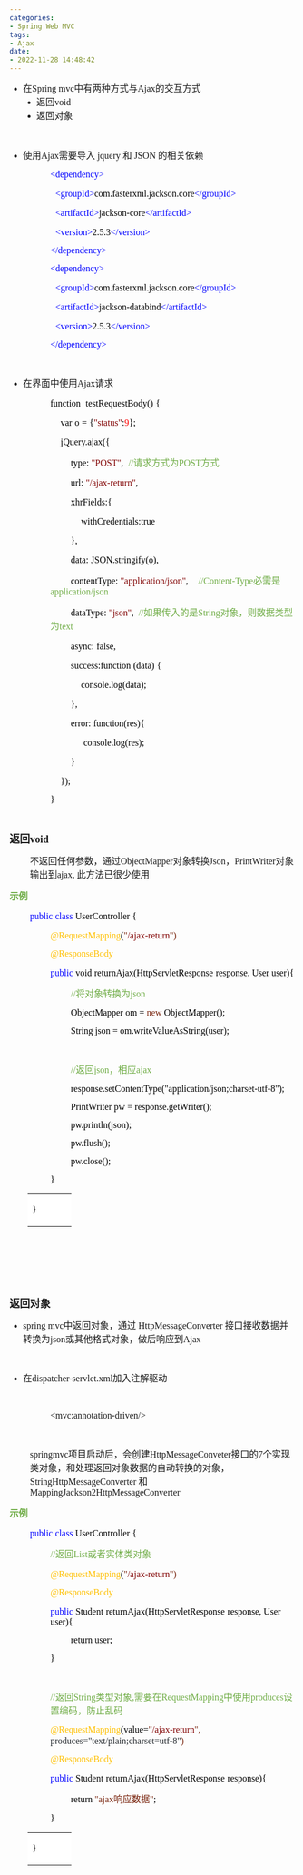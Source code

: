 ```yaml
---
categories:
- Spring Web MVC
tags:
- Ajax
date:
- 2022-11-28 14:48:42
---
```


<ul style="list-style-type:disc">
    <li><span style="font-size:12.0pt"><span style="font-family:&quot;Microsoft YaHei UI&quot;">在</span></span><span
            style="font-size:12.0pt"><span style="font-family:&quot;Comic Sans MS&quot;">Spring mvc</span></span><span
            style="font-size:12.0pt"><span style="font-family:&quot;Microsoft YaHei UI&quot;">中有两种方式与</span></span><span
            style="font-size:12.0pt"><span style="font-family:&quot;Comic Sans MS&quot;">Ajax</span></span><span
            style="font-size:12.0pt"><span style="font-family:&quot;Microsoft YaHei UI&quot;">的交互方式</span></span>
        <ul style="list-style-type:disc">
            <li><span style="font-size:12.0pt"><span
                        style="font-family:&quot;Microsoft YaHei UI&quot;">返回</span></span><span
                    style="font-size:12.0pt"><span style="font-family:&quot;Comic Sans MS&quot;">void</span></span></li>
            <li><span style="font-size:12.0pt"><span
                        style="font-family:&quot;Microsoft YaHei UI&quot;">返回对象</span></span></li>
        </ul>
    </li>
</ul>
<p><span style="font-size:12.0pt"><span style="font-family:&quot;Microsoft YaHei UI&quot;">&nbsp;</span></span></p>
<ul style="list-style-type:disc">
    <li><span style="font-size:12.0pt"><span style="font-family:&quot;Microsoft YaHei UI&quot;">使用</span></span><span
            style="font-size:12.0pt"><span style="font-family:&quot;Comic Sans MS&quot;">Ajax</span></span><span
            style="font-size:12.0pt"><span style="font-family:&quot;Microsoft YaHei UI&quot;">需要导入</span></span> <span
            style="font-size:12.0pt"><span style="font-family:&quot;Comic Sans MS&quot;">jquery </span></span><span
            style="font-size:12.0pt"><span style="font-family:&quot;Microsoft YaHei UI&quot;">和</span></span> <span
            style="font-size:12.0pt"><span style="font-family:&quot;Comic Sans MS&quot;">JSON </span></span><span
            style="font-size:12.0pt"><span style="font-family:&quot;Microsoft YaHei UI&quot;">的相关依赖</span></span></li>
</ul>
<p style="margin-left:72px"><span style="font-size:12.0pt"><span style="font-family:&quot;Comic Sans MS&quot;"><span
                style="color:blue">&lt;dependency&gt;</span></span></span></p>
<p style="margin-left:72px"><span style="font-size:12.0pt">&nbsp;&nbsp;<span
            style="font-family:&quot;Comic Sans MS&quot;"><span style="color:blue">&lt;groupId&gt;</span></span><span
            style="font-family:&quot;Comic Sans MS&quot;"><span
                style="color:black">com.fasterxml.jackson.core</span></span><span
            style="font-family:&quot;Comic Sans MS&quot;"><span style="color:blue">&lt;/groupId&gt;</span></span></span>
</p>
<p style="margin-left:72px"><span style="font-size:12.0pt">&nbsp;&nbsp;<span
            style="font-family:&quot;Comic Sans MS&quot;"><span style="color:blue">&lt;artifactId&gt;</span></span><span
            style="font-family:&quot;Comic Sans MS&quot;"><span style="color:black">jackson-core</span></span><span
            style="font-family:&quot;Comic Sans MS&quot;"><span
                style="color:blue">&lt;/artifactId&gt;</span></span></span></p>
<p style="margin-left:72px"><span style="font-size:12.0pt">&nbsp;&nbsp;<span
            style="font-family:&quot;Comic Sans MS&quot;"><span style="color:blue">&lt;version&gt;</span></span><span
            style="font-family:&quot;Comic Sans MS&quot;"><span style="color:black">2.5.3</span></span><span
            style="font-family:&quot;Comic Sans MS&quot;"><span style="color:blue">&lt;/version&gt;</span></span></span>
</p>
<p style="margin-left:72px"><span style="font-size:12.0pt"><span style="font-family:&quot;Comic Sans MS&quot;"><span
                style="color:blue">&lt;/dependency&gt;</span></span></span></p>
<p style="margin-left:72px"><span style="font-size:12.0pt"><span style="font-family:&quot;Comic Sans MS&quot;"><span
                style="color:blue">&lt;dependency&gt;</span></span></span></p>
<p style="margin-left:72px"><span style="font-size:12.0pt">&nbsp;&nbsp;<span
            style="font-family:&quot;Comic Sans MS&quot;"><span style="color:blue">&lt;groupId&gt;</span></span><span
            style="font-family:&quot;Comic Sans MS&quot;"><span
                style="color:black">com.fasterxml.jackson.core</span></span><span
            style="font-family:&quot;Comic Sans MS&quot;"><span style="color:blue">&lt;/groupId&gt;</span></span></span>
</p>
<p style="margin-left:72px"><span style="font-size:12.0pt">&nbsp;&nbsp;<span
            style="font-family:&quot;Comic Sans MS&quot;"><span style="color:blue">&lt;artifactId&gt;</span></span><span
            style="font-family:&quot;Comic Sans MS&quot;"><span style="color:black">jackson-databind</span></span><span
            style="font-family:&quot;Comic Sans MS&quot;"><span
                style="color:blue">&lt;/artifactId&gt;</span></span></span></p>
<p style="margin-left:72px"><span style="font-size:12.0pt">&nbsp;&nbsp;<span
            style="font-family:&quot;Comic Sans MS&quot;"><span style="color:blue">&lt;version&gt;</span></span><span
            style="font-family:&quot;Comic Sans MS&quot;"><span style="color:black">2.5.3</span></span><span
            style="font-family:&quot;Comic Sans MS&quot;"><span style="color:blue">&lt;/version&gt;</span></span></span>
</p>
<p style="margin-left:72px"><span style="font-size:12.0pt"><span style="font-family:&quot;Comic Sans MS&quot;"><span
                style="color:blue">&lt;/dependency&gt;</span></span></span></p>
<p style="margin-left:72px"><span style="font-size:12.0pt"><span
            style="font-family:&quot;Comic Sans MS&quot;">&nbsp;</span></span></p>
<ul style="list-style-type:disc">
    <li><span style="font-size:12.0pt"><span
                style="font-family:&quot;Microsoft YaHei UI&quot;">在界面中使用</span></span><span
            style="font-size:12.0pt"><span style="font-family:&quot;Comic Sans MS&quot;">Ajax</span></span><span
            style="font-size:12.0pt"><span style="font-family:&quot;Microsoft YaHei UI&quot;">请求</span></span></li>
</ul>
<p style="margin-left:72px"><span style="font-size:12.0pt"><span style="color:black"><span
                style="font-family:&quot;Comic Sans MS&quot;">function</span>&nbsp;&nbsp;<span
                style="font-family:&quot;Comic Sans MS&quot;">testRequestBody()</span>&nbsp;<span
                style="font-family:&quot;Comic Sans MS&quot;">{</span>&nbsp;</span></span></p>
<p style="margin-left:72px"><span style="font-size:12.0pt">&nbsp;&nbsp;&nbsp;&nbsp;<span
            style="font-family:&quot;Comic Sans MS&quot;"><span style="color:black">var</span></span>&nbsp;<span
            style="font-family:&quot;Comic Sans MS&quot;"><span style="color:black">o</span></span>&nbsp;<span
            style="font-family:&quot;Comic Sans MS&quot;"><span style="color:black">=</span></span>&nbsp;<span
            style="font-family:&quot;Comic Sans MS&quot;"><span style="color:black">{</span></span><span
            style="font-family:&quot;Comic Sans MS&quot;"><span style="color:maroon">"status"</span></span><span
            style="font-family:&quot;Comic Sans MS&quot;"><span style="color:black">:</span></span><span
            style="font-family:&quot;Comic Sans MS&quot;"><span style="color:red">9</span></span><span
            style="font-family:&quot;Comic Sans MS&quot;"><span style="color:black">};</span></span></span></p>
<p style="margin-left:72px"><span style="font-size:12.0pt"><span style="color:black">&nbsp;&nbsp;&nbsp;&nbsp;<span
                style="font-family:&quot;Comic Sans MS&quot;">jQuery.ajax({</span></span></span></p>
<p style="margin-left:72px"><span style="font-size:12.0pt">&nbsp;&nbsp;&nbsp;&nbsp;&nbsp;&nbsp;&nbsp;&nbsp;<span
            style="font-family:&quot;Comic Sans MS&quot;"><span style="color:black">type:</span></span>&nbsp;<span
            style="font-family:&quot;Comic Sans MS&quot;"><span style="color:maroon">"POST"</span></span><span
            style="font-family:&quot;Comic Sans MS&quot;"><span style="color:black">,</span></span>&nbsp; <span
            style="font-family:&quot;Comic Sans MS&quot;"><span style="color:#70ad47">//</span></span><span
            style="font-family:&quot;Microsoft YaHei UI&quot;"><span style="color:#70ad47">请求方式为</span></span><span
            style="font-family:&quot;Comic Sans MS&quot;"><span style="color:#70ad47">POST</span></span><span
            style="font-family:&quot;Microsoft YaHei UI&quot;"><span style="color:#70ad47">方式</span></span></span></p>
<p style="margin-left:72px"><span style="font-size:12.0pt">&nbsp;&nbsp;&nbsp;&nbsp;&nbsp;&nbsp;&nbsp;&nbsp;<span
            style="font-family:&quot;Comic Sans MS&quot;"><span style="color:black">url:</span></span>&nbsp;<span
            style="font-family:&quot;Comic Sans MS&quot;"><span style="color:maroon">"</span></span><span
            style="font-family:&quot;Comic Sans MS&quot;"><span style="color:maroon">/ajax-return</span></span><span
            style="font-family:&quot;Comic Sans MS&quot;"><span style="color:maroon">"</span></span><span
            style="font-family:&quot;Comic Sans MS&quot;"><span style="color:black">,</span></span></span></p>
<p style="margin-left:72px"><span style="font-size:12.0pt"><span
            style="color:black">&nbsp;&nbsp;&nbsp;&nbsp;&nbsp;&nbsp;&nbsp;&nbsp;<span
                style="font-family:&quot;Comic Sans MS&quot;">xhrFields:{</span></span></span></p>
<p style="margin-left:72px"><span style="font-size:12.0pt"><span
            style="color:black">&nbsp;&nbsp;&nbsp;&nbsp;&nbsp;&nbsp;&nbsp;&nbsp;&nbsp;&nbsp;&nbsp;&nbsp;<span
                style="font-family:&quot;Comic Sans MS&quot;">withCredentials:true</span></span></span></p>
<p style="margin-left:72px"><span style="font-size:12.0pt"><span
            style="color:black">&nbsp;&nbsp;&nbsp;&nbsp;&nbsp;&nbsp;&nbsp;&nbsp;<span
                style="font-family:&quot;Comic Sans MS&quot;">},</span></span></span></p>
<p style="margin-left:72px"><span style="font-size:12.0pt"><span
            style="color:black">&nbsp;&nbsp;&nbsp;&nbsp;&nbsp;&nbsp;&nbsp;&nbsp;<span
                style="font-family:&quot;Comic Sans MS&quot;">data:</span>&nbsp;<span
                style="font-family:&quot;Comic Sans MS&quot;">JSON.stringify(o),</span></span></span></p>
<p style="margin-left:72px"><span style="font-size:12.0pt">&nbsp;&nbsp;&nbsp;&nbsp;&nbsp;&nbsp;&nbsp;&nbsp;<span
            style="font-family:&quot;Comic Sans MS&quot;"><span
                style="color:black">contentType:</span></span>&nbsp;<span
            style="font-family:&quot;Comic Sans MS&quot;"><span
                style="color:maroon">"application/json"</span></span><span
            style="font-family:&quot;Comic Sans MS&quot;"><span style="color:black">,</span></span>&nbsp;&nbsp;&nbsp;
        <span style="font-family:&quot;Comic Sans MS&quot;"><span style="color:#70ad47">//</span></span><span
            style="font-family:&quot;Comic Sans MS&quot;"><span style="color:#70ad47">Content-Type</span></span><span
            style="font-family:&quot;Microsoft YaHei UI&quot;"><span style="color:#70ad47">必需是</span></span><span
            style="font-family:&quot;Comic Sans MS&quot;"><span
                style="color:#70ad47">application/json</span></span></span></p>
<p style="margin-left:72px"><span style="font-size:12.0pt">&nbsp;&nbsp;&nbsp;&nbsp;&nbsp;&nbsp;&nbsp;&nbsp;<span
            style="font-family:&quot;Comic Sans MS&quot;"><span style="color:black">dataType:</span></span>&nbsp;<span
            style="font-family:&quot;Comic Sans MS&quot;"><span style="color:maroon">"json"</span></span><span
            style="font-family:&quot;Comic Sans MS&quot;"><span style="color:black">,</span></span> <span
            style="font-family:&quot;Comic Sans MS&quot;"><span style="color:#70ad47">&nbsp;//</span></span><span
            style="font-family:&quot;Microsoft YaHei UI&quot;"><span style="color:#70ad47">如果传入的是</span></span><span
            style="font-family:&quot;Comic Sans MS&quot;"><span style="color:#70ad47">String</span></span><span
            style="font-family:&quot;Microsoft YaHei UI&quot;"><span style="color:#70ad47">对象，则数据类型为</span></span><span
            style="font-family:&quot;Comic Sans MS&quot;"><span style="color:#70ad47">text</span></span></span></p>
<p style="margin-left:72px"><span style="font-size:12.0pt"><span
            style="color:black">&nbsp;&nbsp;&nbsp;&nbsp;&nbsp;&nbsp;&nbsp;&nbsp;<span
                style="font-family:&quot;Comic Sans MS&quot;">async:</span>&nbsp;<span
                style="font-family:&quot;Comic Sans MS&quot;">false,</span></span></span></p>
<p style="margin-left:72px"><span style="font-size:12.0pt"><span
            style="color:black">&nbsp;&nbsp;&nbsp;&nbsp;&nbsp;&nbsp;&nbsp;&nbsp;<span
                style="font-family:&quot;Comic Sans MS&quot;">success:function</span>&nbsp;<span
                style="font-family:&quot;Comic Sans MS&quot;">(data)</span>&nbsp;<span
                style="font-family:&quot;Comic Sans MS&quot;">{</span></span></span></p>
<p style="margin-left:72px"><span style="font-size:12.0pt"><span
            style="color:black">&nbsp;&nbsp;&nbsp;&nbsp;&nbsp;&nbsp;&nbsp;&nbsp;&nbsp;&nbsp;&nbsp;&nbsp;<span
                style="font-family:&quot;Comic Sans MS&quot;">console.log(data);</span></span></span></p>
<p style="margin-left:72px"><span style="font-size:12.0pt"><span
            style="color:black">&nbsp;&nbsp;&nbsp;&nbsp;&nbsp;&nbsp;&nbsp;&nbsp;<span
                style="font-family:&quot;Comic Sans MS&quot;">},</span></span></span></p>
<p style="margin-left:72px"><span style="font-size:12.0pt"><span
            style="color:black">&nbsp;&nbsp;&nbsp;&nbsp;&nbsp;&nbsp; &nbsp;<span
                style="font-family:&quot;Comic Sans MS&quot;">error:</span>&nbsp;<span
                style="font-family:&quot;Comic Sans MS&quot;">function(res){</span></span></span></p>
<p style="margin-left:72px"><span style="font-size:12.0pt"><span
            style="color:black">&nbsp;&nbsp;&nbsp;&nbsp;&nbsp;&nbsp;&nbsp;&nbsp;&nbsp;&nbsp;&nbsp;&nbsp;&nbsp;<span
                style="font-family:&quot;Comic Sans MS&quot;">console.log(res);</span></span></span></p>
<p style="margin-left:72px"><span style="font-size:12.0pt"><span
            style="color:black">&nbsp;&nbsp;&nbsp;&nbsp;&nbsp;&nbsp;&nbsp;&nbsp;<span
                style="font-family:&quot;Comic Sans MS&quot;">}</span></span></span></p>
<p style="margin-left:72px"><span style="font-size:12.0pt"><span style="color:black">&nbsp;&nbsp;&nbsp;&nbsp;<span
                style="font-family:&quot;Comic Sans MS&quot;">});</span></span></span></p>
<p style="margin-left:72px"><span style="font-size:12.0pt"><span style="font-family:&quot;Comic Sans MS&quot;"><span
                style="color:black">}</span></span></span></p>
<p><span style="font-size:12.0pt"><span style="font-family:&quot;Microsoft YaHei UI&quot;"><span
                style="color:#70ad47">&nbsp;</span></span></span></p>
<p><span style="font-size:13.5pt"><strong><span
                style="font-family:&quot;Microsoft YaHei UI&quot;">返回</span></strong><strong><span
                style="font-family:&quot;Comic Sans MS&quot;">void</span></strong></span></p>
<p style="margin-left:36px"><span style="font-size:12.0pt"><span
            style="font-family:&quot;Microsoft YaHei UI&quot;">不返回任何参数，通过</span><span
            style="font-family:&quot;Comic Sans MS&quot;">ObjectMapper</span><span
            style="font-family:&quot;Microsoft YaHei UI&quot;">对象转换</span><span
            style="font-family:&quot;Comic Sans MS&quot;">Json</span><span
            style="font-family:&quot;Microsoft YaHei UI&quot;">，</span><span
            style="font-family:&quot;Comic Sans MS&quot;">PrintWriter</span><span
            style="font-family:&quot;Microsoft YaHei UI&quot;">对象输出到</span><span
            style="font-family:&quot;Comic Sans MS&quot;">ajax, </span><span
            style="font-family:&quot;Microsoft YaHei UI&quot;">此方法已很少使用</span></span></p>
<p><span style="font-size:12.0pt"><span style="font-family:&quot;Microsoft YaHei UI&quot;"><span
                style="color:#70ad47"><strong>示例</strong></span></span></span></p>
<p style="margin-left:36px"><span style="font-size:12.0pt"><span style="font-family:&quot;Comic Sans MS&quot;"><span
                style="color:blue">public</span></span>&nbsp;<span style="font-family:&quot;Comic Sans MS&quot;"><span
                style="color:blue">class</span></span>&nbsp;<span style="font-family:&quot;Comic Sans MS&quot;"><span
                style="color:black">UserController</span></span>&nbsp;<span
            style="font-family:&quot;Comic Sans MS&quot;"><span style="color:black">{</span></span></span></p>
<p style="margin-left:72px"><span style="font-size:12.0pt"><span style="font-family:&quot;Comic Sans MS&quot;"><span
                style="color:#ffc000">@RequestMapping</span></span><span
            style="font-family:&quot;Comic Sans MS&quot;"><span style="color:black">(</span></span><span
            style="font-family:&quot;Comic Sans MS&quot;"><span style="color:#78230c">"</span></span><span
            style="font-family:&quot;Comic Sans MS&quot;"><span style="color:maroon">/ajax-return</span></span><span
            style="font-family:&quot;Comic Sans MS&quot;"><span style="color:#78230c">"</span></span><span
            style="font-family:&quot;Comic Sans MS&quot;"><span style="color:#78230c">)</span></span>&nbsp;&nbsp;</span>
</p>
<p style="margin-left:72px"><span style="font-size:12.0pt"><span style="font-family:&quot;Comic Sans MS&quot;"><span
                style="color:#ffc000">@ResponseBody</span></span></span></p>
<p style="margin-left:72px"><span style="font-size:12.0pt"><span style="font-family:&quot;Comic Sans MS&quot;"><span
                style="color:blue">public</span></span>&nbsp;<span style="font-family:&quot;Comic Sans MS&quot;"><span
                style="color:black">void</span></span>&nbsp;<span style="font-family:&quot;Comic Sans MS&quot;"><span
                style="color:black">returnAjax</span></span><span style="font-family:&quot;Comic Sans MS&quot;"><span
                style="color:black">(HttpServletResponse</span></span>&nbsp;<span
            style="font-family:&quot;Comic Sans MS&quot;"><span style="color:black">response</span></span><span
            style="font-family:&quot;Comic Sans MS&quot;"><span style="color:black">, User user</span></span><span
            style="font-family:&quot;Comic Sans MS&quot;"><span style="color:black">){</span></span></span></p>
<p style="margin-left:108px"><span style="font-size:12.0pt"><span style="color:#70ad47"><span
                style="font-family:&quot;Comic Sans MS&quot;">//</span><span
                style="font-family:&quot;Microsoft YaHei UI&quot;">将对象转换为</span><span
                style="font-family:&quot;Comic Sans MS&quot;">json</span></span></span></p>
<p style="margin-left:108px"><span style="font-size:12.0pt"><span style="font-family:&quot;Comic Sans MS&quot;"><span
                style="color:black">ObjectMapper om = </span><span style="color:#78230c">new</span><span
                style="color:black"> ObjectMapper();</span></span></span></p>
<p style="margin-left:108px"><span style="font-size:12.0pt"><span style="font-family:&quot;Comic Sans MS&quot;"><span
                style="color:black">String json = om.writeValueAsString(user);</span></span></span></p>
<p style="margin-left:108px"><span style="font-size:12.0pt"><span style="font-family:&quot;Comic Sans MS&quot;"><span
                style="color:black">&nbsp;</span></span></span></p>
<p style="margin-left:108px"><span style="font-size:12.0pt"><span style="color:#70ad47"><span
                style="font-family:&quot;Comic Sans MS&quot;">//</span><span
                style="font-family:&quot;Microsoft YaHei UI&quot;">返回</span><span
                style="font-family:&quot;Comic Sans MS&quot;">json</span><span
                style="font-family:&quot;Microsoft YaHei UI&quot;">，相应</span><span
                style="font-family:&quot;Comic Sans MS&quot;">ajax</span></span></span></p>
<p style="margin-left:108px"><span style="font-size:12.0pt"><span style="font-family:&quot;Comic Sans MS&quot;"><span
                style="color:black">response.setContentType("application/json;charset-utf-8");</span></span></span></p>
<p style="margin-left:108px"><span style="font-size:12.0pt"><span style="font-family:&quot;Comic Sans MS&quot;"><span
                style="color:black">PrintWriter pw = response.getWriter();</span></span></span></p>
<p style="margin-left:108px"><span style="font-size:12.0pt"><span style="font-family:&quot;Comic Sans MS&quot;"><span
                style="color:black">pw.println(json);</span></span></span></p>
<p style="margin-left:108px"><span style="font-size:12.0pt"><span style="font-family:&quot;Comic Sans MS&quot;"><span
                style="color:black">pw.flush();</span></span></span></p>
<p style="margin-left:108px"><span style="font-size:12.0pt"><span style="font-family:&quot;Comic Sans MS&quot;"><span
                style="color:black">pw.close();</span></span></span></p>
<p style="margin-left:72px"><span style="font-size:12.0pt"><span style="font-family:&quot;Comic Sans MS&quot;"><span
                style="color:black">}</span></span></span></p>
<table summary="" cellspacing="0"
    style="border-collapse:collapse; border-color:#a3a3a3; border-style:solid; border-width:0px; margin-left:32px"
    class=" cke_show_border">
    <tbody>
        <tr>
            <td
                style="background-color:white; border-bottom:0px; border-left:0px; border-right:0px; border-top:0px; vertical-align:top; width:.6381in">
                <p><span style="font-size:12.0pt"><span style="font-family:&quot;Comic Sans MS&quot;"><span
                                style="color:black">}</span></span></span></p>
            </td>
        </tr>
    </tbody>
</table>
<p><span style="font-size:13.5pt"><span style="font-family:&quot;Microsoft YaHei UI&quot;">&nbsp;</span></span></p>
<p><span style="font-size:13.5pt"><span style="font-family:&quot;Microsoft YaHei UI&quot;">&nbsp;</span></span></p>
<p><span style="font-size:13.5pt"><span style="font-family:&quot;Microsoft YaHei UI&quot;">&nbsp;</span></span></p>
<p><span style="font-size:13.5pt"><span
            style="font-family:&quot;Microsoft YaHei UI&quot;"><strong>返回对象</strong></span></span></p>
<ul style="list-style-type:disc">
    <li><span style="font-size:12.0pt"><span style="font-family:&quot;Comic Sans MS&quot;">spring mvc</span></span><span
            style="font-size:12.0pt"><span style="font-family:&quot;Microsoft YaHei UI&quot;">中返回对象，通过</span></span>
        <span style="font-size:12.0pt"><span style="font-family:&quot;Comic Sans MS&quot;">HttpMessageConverter
            </span></span><span style="font-size:12.0pt"><span
                style="font-family:&quot;Microsoft YaHei UI&quot;">接口接收数据并转换为</span></span><span
            style="font-size:12.0pt"><span style="font-family:&quot;Comic Sans MS&quot;">json</span></span><span
            style="font-size:12.0pt"><span
                style="font-family:&quot;Microsoft YaHei UI&quot;">或其他格式对象，做后响应到</span></span><span
            style="font-size:12.0pt"><span style="font-family:&quot;Comic Sans MS&quot;">Ajax</span></span></li>
</ul>
<p><span style="font-size:12.0pt"><span style="font-family:&quot;Comic Sans MS&quot;"></span></span><br></p>
<ul style="list-style-type:disc">
    <li><span style="font-size:12.0pt"><span style="font-family:&quot;Microsoft YaHei UI&quot;">在</span></span><span
            style="font-size:12.0pt"><span
                style="font-family:&quot;Comic Sans MS&quot;">dispatcher-servlet.xml</span></span><span
            style="font-size:12.0pt"><span style="font-family:&quot;Microsoft YaHei UI&quot;">加入注解驱动</span></span></li>
</ul>
<p style="margin-left:36px"><span style="font-size:12.0pt"><span
            style="font-family:&quot;Microsoft YaHei UI&quot;">&nbsp;</span></span></p>
<p style="margin-left:72px"><span style="font-size:12.0pt"><span
            style="font-family:&quot;Comic Sans MS&quot;">&lt;mvc:annotation-driven/&gt;</span></span></p>
<p style="margin-left:72px"><span style="font-size:12.0pt"><span
            style="font-family:&quot;Comic Sans MS&quot;">&nbsp;</span></span></p>
<p style="margin-left:36px"><span style="font-size:12.0pt"><span
            style="font-family:&quot;Comic Sans MS&quot;">s</span><span
            style="font-family:&quot;Comic Sans MS&quot;">pringmvc</span><span
            style="font-family:&quot;Microsoft YaHei UI&quot;">项目启动后，会创建</span><span
            style="font-family:&quot;Comic Sans MS&quot;">HttpMessageConveter</span><span
            style="font-family:&quot;Microsoft YaHei UI&quot;">接口的</span><span
            style="font-family:&quot;Comic Sans MS&quot;">7</span><span
            style="font-family:&quot;Microsoft YaHei UI&quot;">个实现类对象，和处理返回对象数据的自动转换的对象，</span><span
            style="font-family:&quot;Comic Sans MS&quot;">StringHttpMessageConverter </span><span
            style="font-family:&quot;Microsoft YaHei UI&quot;">和</span><span
            style="font-family:&quot;Comic Sans MS&quot;"> MappingJackson2HttpMessageConverter</span></span></p>
<p><span style="font-size:12.0pt"><span style="font-family:&quot;Microsoft YaHei UI&quot;"><span
                style="color:#70ad47"><strong>示例</strong></span></span></span></p>
<p style="margin-left:36px"><span style="font-size:12.0pt"><span style="font-family:&quot;Comic Sans MS&quot;"><span
                style="color:blue">public</span></span>&nbsp;<span style="font-family:&quot;Comic Sans MS&quot;"><span
                style="color:blue">class</span></span>&nbsp;<span style="font-family:&quot;Comic Sans MS&quot;"><span
                style="color:black">UserController</span></span>&nbsp;<span
            style="font-family:&quot;Comic Sans MS&quot;"><span style="color:black">{</span></span></span></p>
<p style="margin-left:72px"><span style="font-size:12.0pt"><span style="color:#70ad47"><span
                style="font-family:&quot;Comic Sans MS&quot;">//</span><span
                style="font-family:&quot;Microsoft YaHei UI&quot;">返回</span><span
                style="font-family:&quot;Comic Sans MS&quot;">List</span><span
                style="font-family:&quot;Microsoft YaHei UI&quot;">或者实体类对象</span></span></span></p>
<p style="margin-left:72px"><span style="font-size:12.0pt"><span style="font-family:&quot;Comic Sans MS&quot;"><span
                style="color:#ffc000">@RequestMapping</span></span><span
            style="font-family:&quot;Comic Sans MS&quot;"><span style="color:black">(</span></span><span
            style="font-family:&quot;Comic Sans MS&quot;"><span style="color:#78230c">"</span></span><span
            style="font-family:&quot;Comic Sans MS&quot;"><span style="color:maroon">/ajax-return</span></span><span
            style="font-family:&quot;Comic Sans MS&quot;"><span style="color:#78230c">"</span></span><span
            style="font-family:&quot;Comic Sans MS&quot;"><span style="color:#78230c">)</span></span>&nbsp;&nbsp;</span>
</p>
<p style="margin-left:72px"><span style="font-size:12.0pt"><span style="font-family:&quot;Comic Sans MS&quot;"><span
                style="color:#ffc000">@ResponseBody</span></span></span></p>
<p style="margin-left:72px"><span style="font-size:12.0pt"><span style="font-family:&quot;Comic Sans MS&quot;"><span
                style="color:blue">public</span></span>&nbsp;<span style="font-family:&quot;Comic Sans MS&quot;"><span
                style="color:black">Student</span></span>&nbsp;<span style="font-family:&quot;Comic Sans MS&quot;"><span
                style="color:black">returnAjax</span></span><span style="font-family:&quot;Comic Sans MS&quot;"><span
                style="color:black">(HttpServletResponse</span></span>&nbsp;<span
            style="font-family:&quot;Comic Sans MS&quot;"><span style="color:black">response</span></span><span
            style="font-family:&quot;Comic Sans MS&quot;"><span style="color:black">, User user</span></span><span
            style="font-family:&quot;Comic Sans MS&quot;"><span style="color:black">){</span></span></span></p>
<p style="margin-left:108px"><span style="font-size:12.0pt"><span style="font-family:&quot;Comic Sans MS&quot;"><span
                style="color:black">return user;</span></span></span></p>
<p style="margin-left:72px"><span style="font-size:12.0pt"><span style="font-family:&quot;Comic Sans MS&quot;"><span
                style="color:black">}</span></span></span></p>
<p style="margin-left:72px"><span style="font-size:12.0pt"><span style="font-family:&quot;Comic Sans MS&quot;"><span
                style="color:black">&nbsp;</span></span></span></p>
<p style="margin-left:72px"><span style="font-size:12.0pt"><span style="color:#70ad47"><span
                style="font-family:&quot;Comic Sans MS&quot;">//</span><span
                style="font-family:&quot;Microsoft YaHei UI&quot;">返回</span><span
                style="font-family:&quot;Comic Sans MS&quot;">String</span><span
                style="font-family:&quot;Microsoft YaHei UI&quot;">类型对象</span><span
                style="font-family:&quot;Comic Sans MS&quot;">,</span><span
                style="font-family:&quot;Microsoft YaHei UI&quot;">需要在</span><span
                style="font-family:&quot;Comic Sans MS&quot;">RequestMapping</span><span
                style="font-family:&quot;Microsoft YaHei UI&quot;">中使用</span><span
                style="font-family:&quot;Comic Sans MS&quot;">produces</span><span
                style="font-family:&quot;Microsoft YaHei UI&quot;">设置编码，防止乱码</span></span></span></p>
<p style="margin-left:72px"><span style="font-size:12.0pt"><span style="font-family:&quot;Comic Sans MS&quot;"><span
                style="color:#ffc000">@RequestMapping</span></span><span
            style="font-family:&quot;Comic Sans MS&quot;"><span style="color:black">(</span></span><span
            style="font-family:&quot;Comic Sans MS&quot;"><span style="color:black">value=</span></span><span
            style="font-family:&quot;Comic Sans MS&quot;"><span style="color:#78230c">"</span></span><span
            style="font-family:&quot;Comic Sans MS&quot;"><span style="color:maroon">/ajax-return</span></span><span
            style="font-family:&quot;Comic Sans MS&quot;"><span style="color:#78230c">", </span></span><span
            style="font-family:&quot;Comic Sans MS&quot;"><span style="color:#24292e">produces</span></span><span
            style="font-family:&quot;Comic Sans MS&quot;"><span
                style="color:#24292e">="text/plain;charset=utf-8"</span></span><span
            style="font-family:&quot;Comic Sans MS&quot;"><span style="color:#78230c">)</span></span>&nbsp;&nbsp;</span>
</p>
<p style="margin-left:72px"><span style="font-size:12.0pt"><span style="font-family:&quot;Comic Sans MS&quot;"><span
                style="color:#ffc000">@ResponseBody</span></span></span></p>
<p style="margin-left:72px"><span style="font-size:12.0pt"><span style="font-family:&quot;Comic Sans MS&quot;"><span
                style="color:blue">public</span></span>&nbsp;<span style="font-family:&quot;Comic Sans MS&quot;"><span
                style="color:black">Student</span></span>&nbsp;<span style="font-family:&quot;Comic Sans MS&quot;"><span
                style="color:black">returnAjax</span></span><span style="font-family:&quot;Comic Sans MS&quot;"><span
                style="color:black">(HttpServletResponse</span></span>&nbsp;<span
            style="font-family:&quot;Comic Sans MS&quot;"><span style="color:black">response){</span></span></span></p>
<p style="margin-left:108px"><span style="font-size:12.0pt"><span style="font-family:&quot;Comic Sans MS&quot;"><span
                style="color:black">return </span></span><span style="font-family:&quot;Comic Sans MS&quot;"><span
                style="color:#78230c">"ajax</span></span><span style="font-family:&quot;Microsoft YaHei UI&quot;"><span
                style="color:#78230c">响应数据</span></span><span style="font-family:&quot;Comic Sans MS&quot;"><span
                style="color:#78230c">"</span></span><span style="font-family:&quot;Comic Sans MS&quot;"><span
                style="color:black">;</span></span></span></p>
<p style="margin-left:72px"><span style="font-size:12.0pt"><span style="font-family:&quot;Comic Sans MS&quot;"><span
                style="color:black">}</span></span></span></p>
<table summary="" cellspacing="0"
    style="border-collapse:collapse; border-color:#a3a3a3; border-style:solid; border-width:0px; margin-left:32px"
    class=" cke_show_border">
    <tbody>
        <tr>
            <td
                style="background-color:white; border-bottom:0px; border-left:0px; border-right:0px; border-top:0px; vertical-align:top; width:.6381in">
                <p><span style="font-size:12.0pt"><span style="font-family:&quot;Comic Sans MS&quot;"><span
                                style="color:black">}</span></span></span></p>
            </td>
        </tr>
    </tbody>
</table>